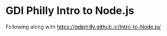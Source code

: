 GDI Philly Intro to Node.js
===========================

Following along with https://gdiphilly.github.io/Intro-to-Node.js/
